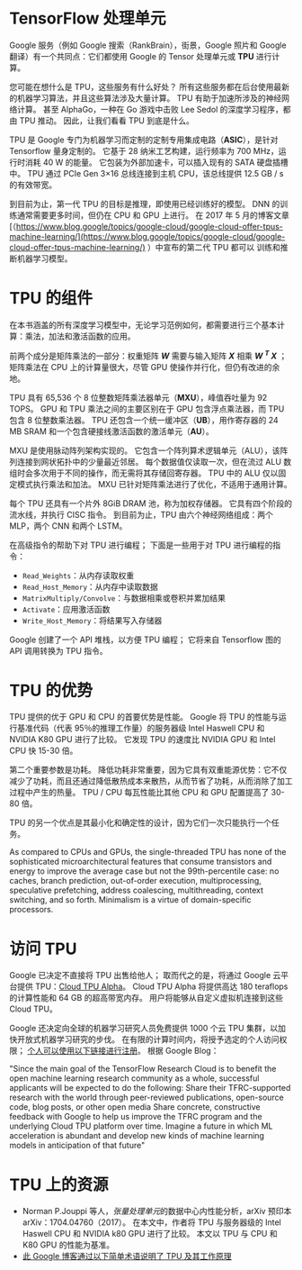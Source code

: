# TensorFlow 处理单元

Google 服务（例如 Google 搜索（RankBrain），街景，Google 照片和 Google 翻译）有一个共同点：它们都使用 Google 的 Tensor 处理单元或 **TPU** 进行计算。

您可能在想什么是 TPU，这些服务有什么好处？ 所有这些服务都在后台使用最新的机器学习算法，并且这些算法涉及大量计算。 TPU 有助于加速所涉及的神经网络计算。 甚至 AlphaGo，一种在 Go 游戏中击败 Lee Sedol 的深度学习程序，都由 TPU 推动。 因此，让我们看看 TPU 到底是什么。

TPU 是 Google 专门为机器学习而定制的定制专用集成电路（**ASIC**），是针对 Tensorflow 量身定制的。 它基于 28 纳米工艺构建，运行频率为 700 MHz，运行时消耗 40 W 的能量。 它包装为外部加速卡，可以插入现有的 SATA 硬盘插槽中。 TPU 通过 PCIe Gen 3×16 总线连接到主机 CPU，该总线提供 12.5 GB / s 的有效带宽。

到目前为止，第一代 TPU 的目标是推理，即使用已经训练好的模型。 DNN 的训练通常需要更多时间，但仍在 CPU 和 GPU 上进行。 在 2017 年 5 月的博客文章[（https://www.blog.google/topics/google-cloud/google-cloud-offer-tpus-machine-learning/](https://www.blog.google/topics/google-cloud/google-cloud-offer-tpus-machine-learning/) ）中宣布的第二代 TPU 都可以 训练和推断机器学习模型。

# TPU 的组件

在本书涵盖的所有深度学习模型中，无论学习范例如何，都需要进行三个基本计算：乘法，加法和激活函数的应用。

前两个成分是矩阵乘法的一部分：权重矩阵 ***W*** 需要与输入矩阵 ***X*** 相乘 ***W <sup>T</sup> X*** ； 矩阵乘法在 CPU 上的计算量很大，尽管 GPU 使操作并行化，但仍有改进的余地。

TPU 具有 65,536 个 8 位整数矩阵乘法器单元（**MXU**），峰值吞吐量为 92 TOPS。 GPU 和 TPU 乘法之间的主要区别在于 GPU 包含浮点乘法器，而 TPU 包含 8 位整数乘法器。 TPU 还包含一个统一缓冲区（**UB**），用作寄存器的 24 MB SRAM 和一个包含硬接线激活函数的激活单元（**AU**）。

MXU 是使用脉动阵列架构实现的。 它包含一个阵列算术逻辑单元（ALU），该阵列连接到网状拓扑中的少量最近邻居。 每个数据值仅读取一次，但在流过 ALU 数组时会多次用于不同的操作，而无需将其存储回寄存器。 TPU 中的 ALU 仅以固定模式执行乘法和加法。 MXU 已针对矩阵乘法进行了优化，不适用于通用计算。

每个 TPU 还具有一个片外 8GiB DRAM 池，称为加权存储器。 它具有四个阶段的流水线，并执行 CISC 指令。 到目前为止，TPU 由六个神经网络组成：两个 MLP，两个 CNN 和两个 LSTM。

在高级指令的帮助下对 TPU 进行编程； 下面是一些用于对 TPU 进行编程的指令：

*   `Read_Weights`：从内存读取权重
*   `Read_Host_Memory`：从内存中读取数据
*   `MatrixMultiply/Convolve`：与数据相乘或卷积并累加结果
*   `Activate`：应用激活函数
*   `Write_Host_Memory`：将结果写入存储器

Google 创建了一个 API 堆栈，以方便 TPU 编程； 它将来自 Tensorflow 图的 API 调用转换为 TPU 指令。

# TPU 的优势

TPU 提供的优于 GPU 和 CPU 的首要优势是性能。 Google 将 TPU 的性能与运行基准代码（代表 95％的推理工作量）的服务器级 Intel Haswell CPU 和 NVIDIA K80 GPU 进行了比较。 它发现 TPU 的速度比 NVIDIA GPU 和 Intel CPU 快 15-30 倍。

第二个重要参数是功耗。 降低功耗非常重要，因为它具有双重能源优势：它不仅减少了功耗，而且还通过降低散热成本来散热，从而节省了功耗，从而消除了加工过程中产生的热量。 TPU / CPU 每瓦性能比其他 CPU 和 GPU 配置提高了 30-80 倍。

TPU 的另一个优点是其最小化和确定性的设计，因为它们一次只能执行一个任务。

As compared to CPUs and GPUs, the single-threaded TPU has none of the sophisticated microarchitectural features that consume transistors and energy to improve the average case but not the 99th-percentile case: no caches, branch prediction, out-of-order execution, multiprocessing, speculative prefetching, address coalescing, multithreading, context switching, and so forth. Minimalism is a virtue of domain-specific processors.

# 访问 TPU

Google 已决定不直接将 TPU 出售给他人； 取而代之的是，将通过 Google 云平台提供 TPU：[Cloud TPU Alpha](https://cloud.google.com/tpu/)。 Cloud TPU Alpha 将提供高达 180 teraflops 的计算性能和 64 GB 的超高带宽内存。 用户将能够从自定义虚拟机连接到这些 Cloud TPU。

Google 还决定向全球的机器学习研究人员免费提供 1000 个云 TPU 集群，以加快开放式机器学习研究的步伐。 在有限的计算时间内，将授予选定的个人访问权限； [个人可以使用以下链接进行注册](https://services.google.com/fb/forms/tpusignup/)。 根据 Google Blog：

"Since the main goal of the TensorFlow Research Cloud is to benefit the open machine learning research community as a whole, successful applicants will be expected to do the following:
Share their TFRC-supported research with the world through peer-reviewed publications, open-source code, blog posts, or other open media
Share concrete, constructive feedback with Google to help us improve the TFRC program and the underlying Cloud TPU platform over time.
Imagine a future in which ML acceleration is abundant and develop new kinds of machine learning models in anticipation of that future"

# TPU 上的资源

*   Norman P.Jouppi 等人，*张量处理单元*的数据中心内性能分析，arXiv 预印本 arXiv：1704.04760（2017）。 在本文中，作者将 TPU 与服务器级的 Intel Haswell CPU 和 NVIDIA k80 GPU 进行了比较。 本文以 TPU 与 CPU 和 K80 GPU 的性能为基准。
*   [此 Google 博客通过以下简单术语说明了 TPU 及其工作原理](https://cloud.google.com/blog/big-data/2017/05/an-in-depth-look-at-googles-first-tensor-processing-unit-tpu)